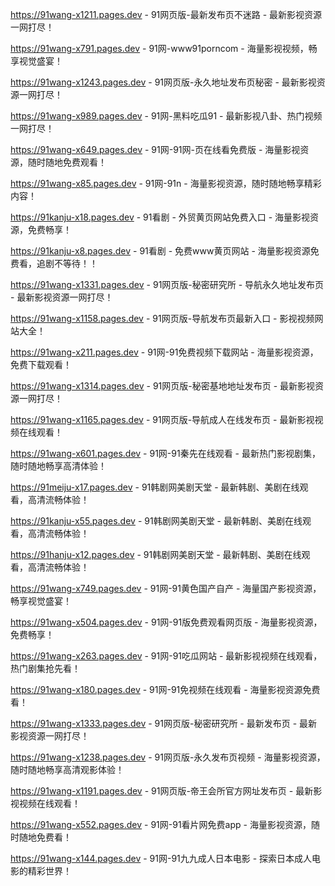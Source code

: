 https://91wang-x1211.pages.dev - 91网页版-最新发布页不迷路 - 最新影视资源一网打尽！

https://91wang-x791.pages.dev - 91网-www91porncom - 海量影视视频，畅享视觉盛宴！

https://91wang-x1243.pages.dev - 91网页版-永久地址发布页秘密 - 最新影视资源一网打尽！

https://91wang-x989.pages.dev - 91网-黑料吃瓜91 - 最新影视八卦、热门视频一网打尽！

https://91wang-x649.pages.dev - 91网-91网-页在线看免费版 - 海量影视资源，随时随地免费观看！

https://91wang-x85.pages.dev - 91网-91n - 海量影视资源，随时随地畅享精彩内容！

https://91kanju-x18.pages.dev - 91看剧 - 外贸黄页网站免费入口 - 海量影视资源，免费畅享！

https://91kanju-x8.pages.dev - 91看剧 - 免费www黄页网站 - 海量影视资源免费看，追剧不等待！！

https://91wang-x1331.pages.dev - 91网页版-秘密研究所 - 导航永久地址发布页 - 最新影视资源一网打尽！

https://91wang-x1158.pages.dev - 91网页版-导航发布页最新入口 - 影视视频网站大全！

https://91wang-x211.pages.dev - 91网-91免费视频下载网站 - 海量影视资源，免费下载观看！

https://91wang-x1314.pages.dev - 91网页版-秘密基地地址发布页 - 最新影视资源一网打尽！

https://91wang-x1165.pages.dev - 91网页版-导航成人在线发布页 - 最新影视视频在线观看！

https://91wang-x601.pages.dev - 91网-91秦先在线观看 - 最新热门影视剧集，随时随地畅享高清体验！

https://91meiju-x17.pages.dev - 91韩剧网美剧天堂 - 最新韩剧、美剧在线观看，高清流畅体验！

https://91kanju-x55.pages.dev - 91韩剧网美剧天堂 - 最新韩剧、美剧在线观看，高清流畅体验！

https://91hanju-x12.pages.dev - 91韩剧网美剧天堂 - 最新韩剧、美剧在线观看，高清流畅体验！

https://91wang-x749.pages.dev - 91网-91黄色国产自产 - 海量国产影视资源，畅享视觉盛宴！

https://91wang-x504.pages.dev - 91网-91版免费观看网页版 - 海量影视资源，免费畅享！

https://91wang-x263.pages.dev - 91网-91吃瓜网站 - 最新影视视频在线观看，热门剧集抢先看！

https://91wang-x180.pages.dev - 91网-91免视频在线观看 - 海量影视资源免费看！

https://91wang-x1333.pages.dev - 91网页版-秘密研究所 - 最新发布页 - 最新影视资源一网打尽！

https://91wang-x1238.pages.dev - 91网页版-永久发布页视频 - 海量影视资源，随时随地畅享高清观影体验！

https://91wang-x1191.pages.dev - 91网页版-帝王会所官方网址发布页 - 最新影视视频在线观看！

https://91wang-x552.pages.dev - 91网-91看片网免费app - 海量影视资源，随时随地免费看！

https://91wang-x144.pages.dev - 91网-91九九成人日本电影 - 探索日本成人电影的精彩世界！
